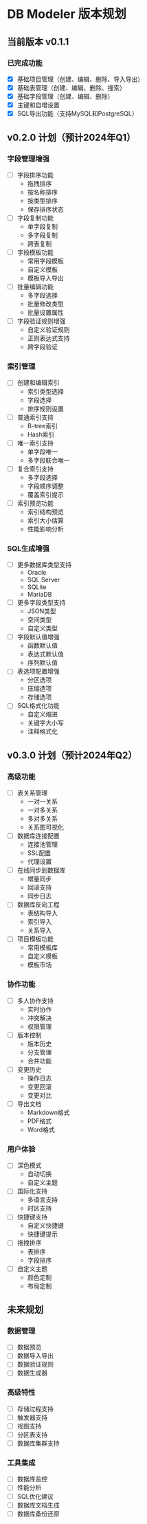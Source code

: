 # DB Modeler 版本规划

## 当前版本 v0.1.1

### 已完成功能
- [x] 基础项目管理（创建、编辑、删除、导入导出）
- [x] 基础表管理（创建、编辑、删除、搜索）
- [x] 基础字段管理（创建、编辑、删除）
- [x] 主键和自增设置
- [x] SQL导出功能（支持MySQL和PostgreSQL）

## v0.2.0 计划（预计2024年Q1）
### 字段管理增强
- [ ] 字段排序功能
  - 拖拽排序
  - 按名称排序
  - 按类型排序
  - 保存排序状态
- [ ] 字段复制功能
  - 单字段复制
  - 多字段复制
  - 跨表复制
- [ ] 字段模板功能
  - 常用字段模板
  - 自定义模板
  - 模板导入导出
- [ ] 批量编辑功能
  - 多字段选择
  - 批量修改类型
  - 批量设置属性
- [ ] 字段验证规则增强
  - 自定义验证规则
  - 正则表达式支持
  - 跨字段验证

### 索引管理
- [ ] 创建和编辑索引
  - 索引类型选择
  - 字段选择
  - 排序规则设置
- [ ] 普通索引支持
  - B-tree索引
  - Hash索引
- [ ] 唯一索引支持
  - 单字段唯一
  - 多字段联合唯一
- [ ] 复合索引支持
  - 多字段选择
  - 字段顺序调整
  - 覆盖索引提示
- [ ] 索引预览功能
  - 索引结构预览
  - 索引大小估算
  - 性能影响分析

### SQL生成增强
- [ ] 更多数据库类型支持
  - Oracle
  - SQL Server
  - SQLite
  - MariaDB
- [ ] 更多字段类型支持
  - JSON类型
  - 空间类型
  - 自定义类型
- [ ] 字段默认值增强
  - 函数默认值
  - 表达式默认值
  - 序列默认值
- [ ] 表选项配置增强
  - 分区选项
  - 压缩选项
  - 存储选项
- [ ] SQL格式化功能
  - 自定义缩进
  - 关键字大小写
  - 注释格式化

## v0.3.0 计划（预计2024年Q2）
### 高级功能
- [ ] 表关系管理
  - 一对一关系
  - 一对多关系
  - 多对多关系
  - 关系图可视化
- [ ] 数据库连接配置
  - 连接池管理
  - SSL配置
  - 代理设置
- [ ] 在线同步到数据库
  - 增量同步
  - 回滚支持
  - 同步日志
- [ ] 数据库反向工程
  - 表结构导入
  - 索引导入
  - 关系导入
- [ ] 项目模板功能
  - 常用模板库
  - 自定义模板
  - 模板市场

### 协作功能
- [ ] 多人协作支持
  - 实时协作
  - 冲突解决
  - 权限管理
- [ ] 版本控制
  - 版本历史
  - 分支管理
  - 合并功能
- [ ] 变更历史
  - 操作日志
  - 变更回滚
  - 变更对比
- [ ] 导出文档
  - Markdown格式
  - PDF格式
  - Word格式

### 用户体验
- [ ] 深色模式
  - 自动切换
  - 自定义主题
- [ ] 国际化支持
  - 多语言支持
  - 时区支持
- [ ] 快捷键支持
  - 自定义快捷键
  - 快捷键提示
- [ ] 拖拽排序
  - 表排序
  - 字段排序
- [ ] 自定义主题
  - 颜色定制
  - 布局定制

## 未来规划
### 数据管理
- [ ] 数据预览
- [ ] 数据导入导出
- [ ] 数据验证规则
- [ ] 数据生成器

### 高级特性
- [ ] 存储过程支持
- [ ] 触发器支持
- [ ] 视图支持
- [ ] 分区表支持
- [ ] 数据库集群支持

### 工具集成
- [ ] 数据库监控
- [ ] 性能分析
- [ ] SQL优化建议
- [ ] 数据库文档生成
- [ ] 数据库备份还原 